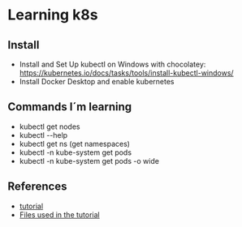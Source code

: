 # Learning k8s

## Install
- Install and Set Up kubectl on Windows with chocolatey: https://kubernetes.io/docs/tasks/tools/install-kubectl-windows/
- Install Docker Desktop and enable kubernetes

## Commands I´m learning
- kubectl get nodes
- kubectl --help
- kubectl get ns (get namespaces)
- kubectl -n kube-system get pods
- kubectl -n kube-system get pods -o wide

## References
- [tutorial](https://www.youtube.com/watch?v=DCoBcpOA7W4)
- [Files used in the tutorial](https://github.com/pablokbs/peladonerd/tree/master/kubernetes/35)
